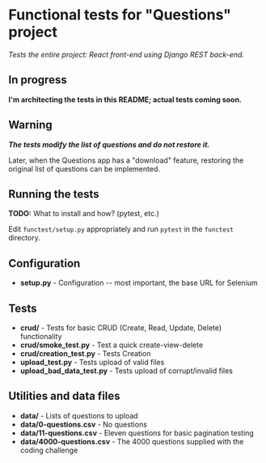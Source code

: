 # Functional tests for "Questions" project

*Tests the entire project: React front-end using Django REST back-end.*

## **In progress**

**I'm architecting the tests in this README; actual tests coming soon.**


## Warning

***The tests modify the list of questions and do not restore it.***

Later, when the Questions app has a "download" feature, restoring the original list of questions can be implemented.


## Running the tests

**TODO:** What to install and how? (pytest, etc.)

Edit `functest/setup.py` appropriately and run `pytest` in the `functest` directory.


## Configuration

- **setup.py** - Configuration -- most important, the base URL for Selenium


## Tests

- **crud/** - Tests for basic CRUD (Create, Read, Update, Delete) functionality
- **crud/smoke_test.py** - Test a quick create-view-delete
- **crud/creation_test.py** - Tests Creation
- **upload_test.py** - Tests upload of valid files
- **upload_bad_data_test.py** - Tests upload of corrupt/invalid files


## Utilities and data files

- **data/** - Lists of questions to upload
- **data/0-questions.csv** - No questions
- **data/11-questions.csv** - Eleven questions for basic pagination testing
- **data/4000-questions.csv** - The 4000 questions supplied with the coding challenge
